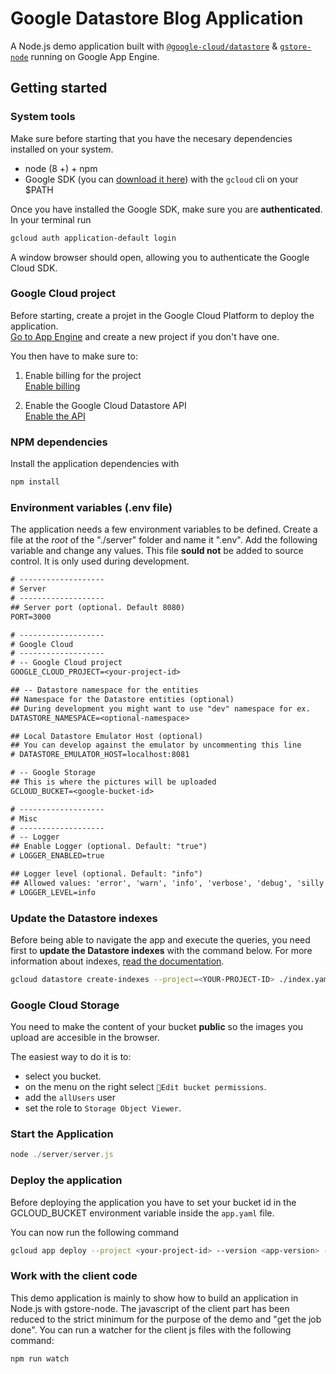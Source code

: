 # Google Datastore Blog Application
A Node.js demo application built with [`@google-cloud/datastore`](https://github.com/googleapis/nodejs-datastore) & [`gstore-node`](https://github.com/sebelga/gstore-node) running on Google App Engine.

## Getting started

### System tools

Make sure before starting that you have the necesary dependencies installed on your system.

* node (8 +) + npm
* Google SDK (you can [download it here](https://cloud.google.com/sdk/downloads)) with the `gcloud` cli on your $PATH

Once you have installed the Google SDK, make sure you are **authenticated**. In your terminal run

```sh
gcloud auth application-default login
```

A window browser should open, allowing you to authenticate the Google Cloud SDK.

### Google Cloud project

Before starting, create a projet in the Google Cloud Platform to deploy the application.  
[Go to App Engine](https://console.cloud.google.com/projectselector/appengine/create) and create a new project if you don't have one.

You then have to make sure to:

1. Enable billing for the project  
[Enable billing](https://cloud.google.com/billing/docs/how-to/modify-project?visit_id=1-636516267130301291-4124238769&rd=1#enable-billing)

2. Enable the Google Cloud Datastore API  
[Enable the API](https://console.cloud.google.com/flows/enableapi?apiid=datastore.googleapis.com)

<!-- 3. [Set up authentication](https://cloud.google.com/docs/authentication/getting-started) with a service account so you can access the API from your local workstation.

From the command line it is a 3 step process: -->

<!-- ```sh

# 1. Create service account
# <NAME> could be for example "devs"
gcloud iam service-accounts create <NAME>

# 2. Add permission to it
gcloud projects add-iam-policy-binding <YOUR-PROJECT-ID> --member "serviceAccount:<NAME>@<YOUR-PROJECT-ID>.iam.gserviceaccount.com" --role "roles/editor"

# 3. Generate key
gcloud iam service-accounts keys create service-account.json --iam-account <NAM>@<YOUR-PROJECT-ID>.iam.gserviceaccount.com
``` -->

<!-- You can check the service account key generated for your project [here](https://console.cloud.google.com/projectselector/iam-admin/serviceaccounts). -->

### NPM dependencies

Install the application dependencies with

```js
npm install
```

### Environment variables (.env file)

The application needs a few environment variables to be defined. Create a file at the _root_ of the "./server" folder and name it ".env". Add the following variable and change any values. This file **sould not** be added to source control. It is only used during development.

```txt
# -------------------
# Server
# -------------------
## Server port (optional. Default 8080)
PORT=3000

# -------------------
# Google Cloud
# -------------------
# -- Google Cloud project
GOOGLE_CLOUD_PROJECT=<your-project-id>

## -- Datastore namespace for the entities
## Namespace for the Datastore entities (optional)
## During development you might want to use "dev" namespace for ex.
DATASTORE_NAMESPACE=<optional-namespace>

## Local Datastore Emulator Host (optional)
## You can develop against the emulator by uncommenting this line
# DATASTORE_EMULATOR_HOST=localhost:8081

# -- Google Storage
## This is where the pictures will be uploaded
GCLOUD_BUCKET=<google-bucket-id>

# -------------------
# Misc
# -------------------
# -- Logger
## Enable Logger (optional. Default: "true")
# LOGGER_ENABLED=true

## Logger level (optional. Default: "info")
## Allowed values: 'error', 'warn', 'info', 'verbose', 'debug', 'silly'
# LOGGER_LEVEL=info
```


### Update the Datastore indexes

Before being able to navigate the app and execute the queries, you need first to **update the Datastore indexes** with the command below. For more information about indexes, [read the documentation](https://cloud.google.com/appengine/docs/flexible/nodejs/configuring-datastore-indexes-with-index-yaml).

```sh
gcloud datastore create-indexes --project=<YOUR-PROJECT-ID> ./index.yaml
```

### Google Cloud Storage
You need to make the content of your bucket **public** so the images you upload are accesible in the browser.  

The easiest way to do it is to:
* select you bucket.
* on the menu on the right select `Edit bucket permissions`.
* add the `allUsers` user
* set the role to `Storage Object Viewer`.

### Start the Application

```js
node ./server/server.js
```

### Deploy the application
Before deploying the application you have to set your bucket id in the GCLOUD_BUCKET environment variable inside the `app.yaml` file.  

You can now run the following command

```sh
gcloud app deploy --project <your-project-id> --version <app-version> --verbosity=info
```

### Work with the client code
This demo application is mainly to show how to build an application in Node.js with gstore-node. The javascript of the client part has been reduced to the strict minimum for the purpose of the demo and "get the job done".
You can run a watcher for the client js files with the following command:

```js
npm run watch
```